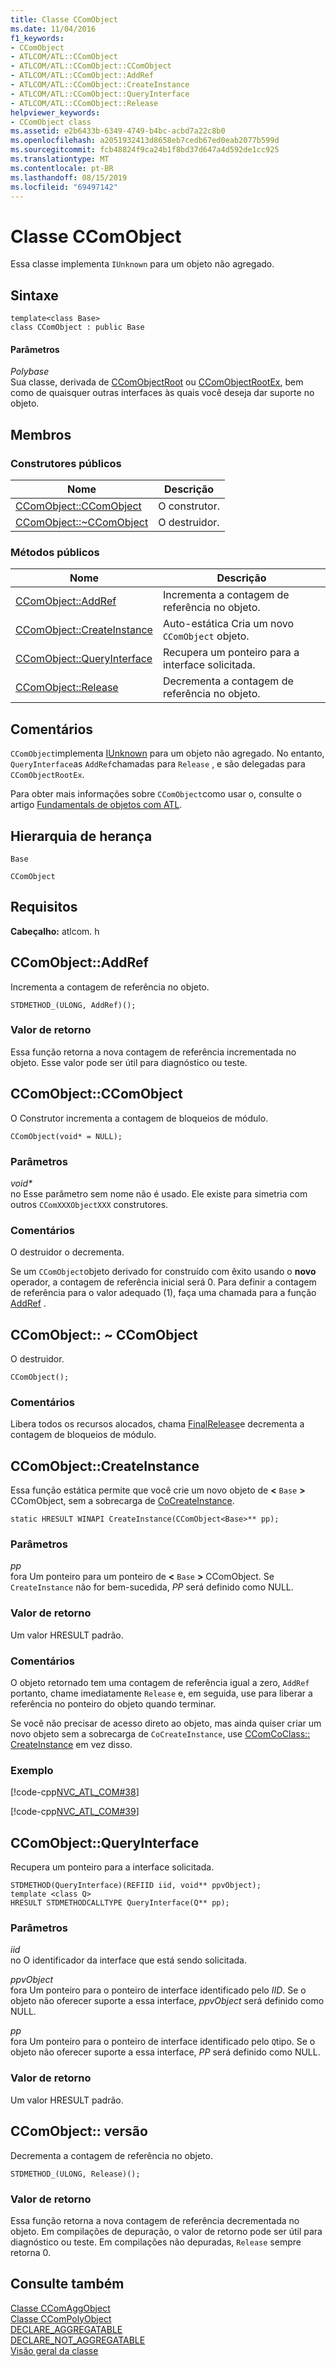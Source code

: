 ```yaml
---
title: Classe CComObject
ms.date: 11/04/2016
f1_keywords:
- CComObject
- ATLCOM/ATL::CComObject
- ATLCOM/ATL::CComObject::CComObject
- ATLCOM/ATL::CComObject::AddRef
- ATLCOM/ATL::CComObject::CreateInstance
- ATLCOM/ATL::CComObject::QueryInterface
- ATLCOM/ATL::CComObject::Release
helpviewer_keywords:
- CComObject class
ms.assetid: e2b6433b-6349-4749-b4bc-acbd7a22c8b0
ms.openlocfilehash: a2051932413d8658eb7cedb67ed0eab2077b599d
ms.sourcegitcommit: fcb48824f9ca24b1f8bd37d647a4d592de1cc925
ms.translationtype: MT
ms.contentlocale: pt-BR
ms.lasthandoff: 08/15/2019
ms.locfileid: "69497142"
---
```

# <a name="ccomobject-class"></a>Classe CComObject

Essa classe implementa `IUnknown` para um objeto não agregado.

## <a name="syntax"></a>Sintaxe

```
template<class Base>
class CComObject : public Base
```

#### <a name="parameters"></a>Parâmetros

*Polybase*<br/>
Sua classe, derivada de [CComObjectRoot](../../atl/reference/ccomobjectroot-class.md) ou [CComObjectRootEx](../../atl/reference/ccomobjectrootex-class.md), bem como de quaisquer outras interfaces às quais você deseja dar suporte no objeto.

## <a name="members"></a>Membros

### <a name="public-constructors"></a>Construtores públicos

|Nome|Descrição|
|----------|-----------------|
|[CComObject::CComObject](#ccomobject)|O construtor.|
|[CComObject::~CComObject](#dtor)|O destruidor.|

### <a name="public-methods"></a>Métodos públicos

|Nome|Descrição|
|----------|-----------------|
|[CComObject::AddRef](#addref)|Incrementa a contagem de referência no objeto.|
|[CComObject::CreateInstance](#createinstance)|Auto-estática Cria um novo `CComObject` objeto.|
|[CComObject::QueryInterface](#queryinterface)|Recupera um ponteiro para a interface solicitada.|
|[CComObject::Release](#release)|Decrementa a contagem de referência no objeto.|

## <a name="remarks"></a>Comentários

`CComObject`implementa [IUnknown](/windows/win32/api/unknwn/nn-unknwn-iunknown) para um objeto não agregado. No entanto, `QueryInterface`as `AddRef`chamadas para `Release` , e são delegadas para `CComObjectRootEx`.

Para obter mais informações sobre `CComObject`como usar o, consulte o artigo [Fundamentals de objetos com ATL](../../atl/fundamentals-of-atl-com-objects.md).

## <a name="inheritance-hierarchy"></a>Hierarquia de herança

`Base`

`CComObject`

## <a name="requirements"></a>Requisitos

**Cabeçalho:** atlcom. h

##  <a name="addref"></a>  CComObject::AddRef

Incrementa a contagem de referência no objeto.

```
STDMETHOD_(ULONG, AddRef)();
```

### <a name="return-value"></a>Valor de retorno

Essa função retorna a nova contagem de referência incrementada no objeto. Esse valor pode ser útil para diagnóstico ou teste.

##  <a name="ccomobject"></a>  CComObject::CComObject

O Construtor incrementa a contagem de bloqueios de módulo.

```
CComObject(void* = NULL);
```

### <a name="parameters"></a>Parâmetros

<em>void\*</em><br/>
no Esse parâmetro sem nome não é usado. Ele existe para simetria com outros `CComXXXObjectXXX` construtores.

### <a name="remarks"></a>Comentários

O destruidor o decrementa.

Se um `CComObject`objeto derivado for construído com êxito usando o **novo** operador, a contagem de referência inicial será 0. Para definir a contagem de referência para o valor adequado (1), faça uma chamada para a função [AddRef](#addref) .

##  <a name="dtor"></a>CComObject:: ~ CComObject

O destruidor.

```
CComObject();
```

### <a name="remarks"></a>Comentários

Libera todos os recursos alocados, chama [FinalRelease](ccomobjectrootex-class.md#finalrelease)e decrementa a contagem de bloqueios de módulo.

##  <a name="createinstance"></a>  CComObject::CreateInstance

Essa função estática permite que você crie um novo objeto de **<** `Base` **>** CComObject, sem a sobrecarga de [CoCreateInstance](/windows/win32/api/combaseapi/nf-combaseapi-cocreateinstance).

```
static HRESULT WINAPI CreateInstance(CComObject<Base>** pp);
```

### <a name="parameters"></a>Parâmetros

*pp*<br/>
fora Um ponteiro para um ponteiro de **<** `Base` **>** CComObject. Se `CreateInstance` não for bem-sucedida, *PP* será definido como NULL.

### <a name="return-value"></a>Valor de retorno

Um valor HRESULT padrão.

### <a name="remarks"></a>Comentários

O objeto retornado tem uma contagem de referência igual a zero, `AddRef` portanto, chame imediatamente `Release` e, em seguida, use para liberar a referência no ponteiro do objeto quando terminar.

Se você não precisar de acesso direto ao objeto, mas ainda quiser criar um novo objeto sem a sobrecarga de `CoCreateInstance`, use [CComCoClass:: CreateInstance](../../atl/reference/ccomcoclass-class.md#createinstance) em vez disso.

### <a name="example"></a>Exemplo

[!code-cpp[NVC_ATL_COM#38](../../atl/codesnippet/cpp/ccomobject-class_1.h)]

[!code-cpp[NVC_ATL_COM#39](../../atl/codesnippet/cpp/ccomobject-class_2.cpp)]

##  <a name="queryinterface"></a>  CComObject::QueryInterface

Recupera um ponteiro para a interface solicitada.

```
STDMETHOD(QueryInterface)(REFIID iid, void** ppvObject);
template <class Q>
HRESULT STDMETHODCALLTYPE QueryInterface(Q** pp);
```

### <a name="parameters"></a>Parâmetros

*iid*<br/>
no O identificador da interface que está sendo solicitada.

*ppvObject*<br/>
fora Um ponteiro para o ponteiro de interface identificado pelo *IID*. Se o objeto não oferecer suporte a essa interface, *ppvObject* será definido como NULL.

*pp*<br/>
fora Um ponteiro para o ponteiro de interface identificado pelo `Q`tipo. Se o objeto não oferecer suporte a essa interface, *PP* será definido como NULL.

### <a name="return-value"></a>Valor de retorno

Um valor HRESULT padrão.

##  <a name="release"></a>CComObject:: versão

Decrementa a contagem de referência no objeto.

```
STDMETHOD_(ULONG, Release)();
```

### <a name="return-value"></a>Valor de retorno

Essa função retorna a nova contagem de referência decrementada no objeto. Em compilações de depuração, o valor de retorno pode ser útil para diagnóstico ou teste. Em compilações não depuradas, `Release` sempre retorna 0.

## <a name="see-also"></a>Consulte também

[Classe CComAggObject](../../atl/reference/ccomaggobject-class.md)<br/>
[Classe CComPolyObject](../../atl/reference/ccompolyobject-class.md)<br/>
[DECLARE_AGGREGATABLE](aggregation-and-class-factory-macros.md#declare_aggregatable)<br/>
[DECLARE_NOT_AGGREGATABLE](aggregation-and-class-factory-macros.md#declare_not_aggregatable)<br/>
[Visão geral da classe](../../atl/atl-class-overview.md)
